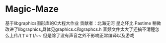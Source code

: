 # Magic-Maze
基于libgraphics图形库的C大程大作业
贡献者：北海无河 星之坏比 Pastime
稍微改进了libgraphics,具体见graphics.c和graphcs.h
音频文件太大了还搞不清楚怎么上传/(ㄒoㄒ)/~~
但是除了没有声音之外不影响正常编译以及游戏
